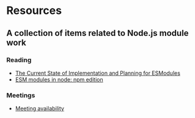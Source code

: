 # Resources

## A collection of items related to Node.js module work

### Reading
* [The Current State of Implementation and Planning for ESModules](https://medium.com/the-node-js-collection/the-current-state-of-implementation-and-planning-for-esmodules-a4ecb2aac07a)
* [ESM modules in node: npm edition](https://gist.github.com/ceejbot/b49f8789b2ab6b09548ccb72813a1054)

### Meetings
* [Meeting availability](https://doodle.com/poll/cqavkzwxtxzccs4z)
